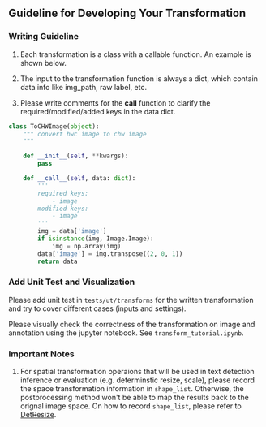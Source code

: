 ## Guideline for Developing Your Transformation

### Writing Guideline

1. Each transformation is a class with a callable function. An example is shown below.

2. The input to the transformation function is always a dict, which contain data info like img_path, raw label, etc. 

3. Please write comments for the __call__ function to clarify the required/modified/added keys in the data dict.

```python
class ToCHWImage(object):
    """ convert hwc image to chw image
    """

    def __init__(self, **kwargs):
        pass

    def __call__(self, data: dict):
        '''
        required keys:
            - image
        modified keys:
            - image
        '''
        img = data['image']
        if isinstance(img, Image.Image):
            img = np.array(img)
        data['image'] = img.transpose((2, 0, 1))
        return data
```

### Add Unit Test and Visualization

Please add unit test in `tests/ut/transforms` for the written transformation and try to cover different cases (inputs and settings).

Please visually check the correctness of the transformation on image and annotation using the jupyter notebook. See `transform_tutorial.ipynb`.


### Important Notes
1. For spatial transformation operaions that will be used in text detection inference or evaluation (e.g. determinstic resize, scale), please record the space transformation information in `shape_list`. Otherwise, the postprocessing method won't be able to map the results back to the orignal image space. On how to record `shape_list`, please refer to [DetResize](./det_transforms.py).